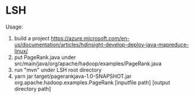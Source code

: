 # LSH
Usage:
1. build a project https://azure.microsoft.com/en-us/documentation/articles/hdinsight-develop-deploy-java-mapreduce-linux/
2. put PageRank.java under src/main/java/org/apache/hadoop/examples/PageRank.java
3. run "mvn" under LSH root directory
4. yarn jar target/pagerankjava-1.0-SNAPSHOT.jar org.apache.hadoop.examples.PageRank [inputfile path] [output directory path] 
